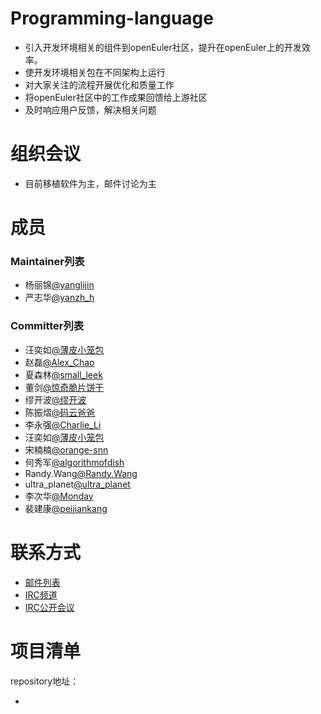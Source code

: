 # Programming-language

- 引入开发环境相关的组件到openEuler社区，提升在openEuler上的开发效率。
- 使开发环境相关包在不同架构上运行
- 对大家关注的流程开展优化和质量工作
- 将openEuler社区中的工作成果回馈给上游社区
- 及时响应用户反馈，解决相关问题



# 组织会议

- 目前移植软件为主，邮件讨论为主




# 成员

### Maintainer列表

- 杨丽锦[@yanglijin](https://gitee.com/yanglijin)
- 严志华[@yanzh_h](https://gitee.com/yanzh_h)


### Committer列表

- 汪奕如[@薄皮小笼包](https://gitee.com/ruebb)
- 赵磊[@Alex_Chao](https://gitee.com/AlexZ11)
- 夏森林[@small_leek](https://gitee.com/small_leek)
- 董剑[@惊奇脆片饼干](https://gitee.com/dogsheng)
- 缪开波[@缪开波](https://gitee.com/miao_kaibo)
- 陈振熠[@码云爸爸](https://gitee.com/eric14chan)
- 李永强[@Charlie_Li](https://gitee.com/Charlie_Li)
- 汪奕如[@薄皮小笼包](https://gitee.com/ruebb)
- 宋楠楠[@orange-snn](https://gitee.com/orange-snn)
- 何秀军[@algorithmofdish](https://gitee.com/algorithmofdish)
- Randy.Wang[@Randy.Wang](https://gitee.com/wangxp006)
- ultra_planet[@ultra_planet](https://gitee.com/ultra_planet)
- 李次华[@Monday](https://gitee.com/licihua)
- 裴建康[@peijiankang](https://gitee.com/peijiankang)

# 联系方式

- [邮件列表](dev@openeuler.org)
- [IRC频道](#openeuler-dev)
- [IRC公开会议](#openeuler-meeting)





# 项目清单

repository地址：

- 
